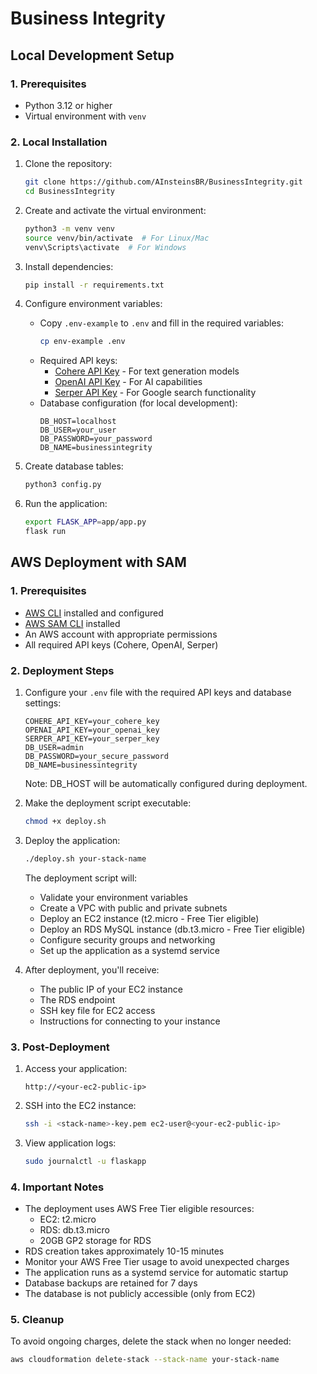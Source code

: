 # Business Integrity

## Local Development Setup

### **1. Prerequisites**
- Python 3.12 or higher
- Virtual environment with `venv`

### **2. Local Installation**
1. Clone the repository:
   ```bash
   git clone https://github.com/AInsteinsBR/BusinessIntegrity.git
   cd BusinessIntegrity
   ```

2. Create and activate the virtual environment:
   ```bash
   python3 -m venv venv
   source venv/bin/activate  # For Linux/Mac
   venv\Scripts\activate  # For Windows
   ```

3. Install dependencies:
   ```bash
   pip install -r requirements.txt
   ```

4. Configure environment variables:
   - Copy `.env-example` to `.env` and fill in the required variables:
     ```bash
     cp env-example .env
     ```
   - Required API keys:
     - [Cohere API Key](https://cohere.com/) - For text generation models
     - [OpenAI API Key](https://openai.com/) - For AI capabilities
     - [Serper API Key](https://serper.dev/) - For Google search functionality
   - Database configuration (for local development):
     ```
     DB_HOST=localhost
     DB_USER=your_user
     DB_PASSWORD=your_password
     DB_NAME=businessintegrity
     ```

5. Create database tables:
    ```bash
    python3 config.py
    ```

6. Run the application:
   ```bash
   export FLASK_APP=app/app.py
   flask run
   ```

## AWS Deployment with SAM

### **1. Prerequisites**
- [AWS CLI](https://aws.amazon.com/cli/) installed and configured
- [AWS SAM CLI](https://docs.aws.amazon.com/serverless-application-model/latest/developerguide/serverless-sam-cli-install.html) installed
- An AWS account with appropriate permissions
- All required API keys (Cohere, OpenAI, Serper)

### **2. Deployment Steps**

1. Configure your `.env` file with the required API keys and database settings:
   ```
   COHERE_API_KEY=your_cohere_key
   OPENAI_API_KEY=your_openai_key
   SERPER_API_KEY=your_serper_key
   DB_USER=admin
   DB_PASSWORD=your_secure_password
   DB_NAME=businessintegrity
   ```

   Note: DB_HOST will be automatically configured during deployment.

2. Make the deployment script executable:
   ```bash
   chmod +x deploy.sh
   ```

3. Deploy the application:
   ```bash
   ./deploy.sh your-stack-name
   ```

   The deployment script will:
   - Validate your environment variables
   - Create a VPC with public and private subnets
   - Deploy an EC2 instance (t2.micro - Free Tier eligible)
   - Deploy an RDS MySQL instance (db.t3.micro - Free Tier eligible)
   - Configure security groups and networking
   - Set up the application as a systemd service

4. After deployment, you'll receive:
   - The public IP of your EC2 instance
   - The RDS endpoint
   - SSH key file for EC2 access
   - Instructions for connecting to your instance

### **3. Post-Deployment**

1. Access your application:
   ```
   http://<your-ec2-public-ip>
   ```

2. SSH into the EC2 instance:
   ```bash
   ssh -i <stack-name>-key.pem ec2-user@<your-ec2-public-ip>
   ```

3. View application logs:
   ```bash
   sudo journalctl -u flaskapp
   ```

### **4. Important Notes**

- The deployment uses AWS Free Tier eligible resources:
  - EC2: t2.micro
  - RDS: db.t3.micro
  - 20GB GP2 storage for RDS
- RDS creation takes approximately 10-15 minutes
- Monitor your AWS Free Tier usage to avoid unexpected charges
- The application runs as a systemd service for automatic startup
- Database backups are retained for 7 days
- The database is not publicly accessible (only from EC2)

### **5. Cleanup**

To avoid ongoing charges, delete the stack when no longer needed:
```bash
aws cloudformation delete-stack --stack-name your-stack-name